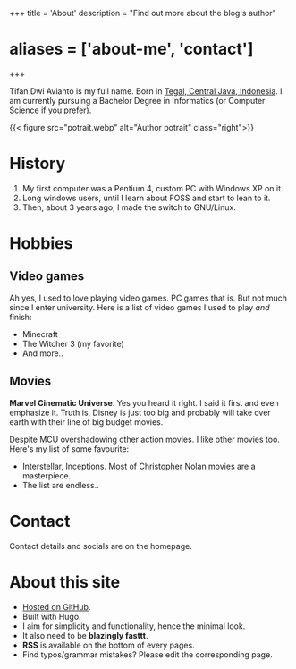 +++
title = 'About'
description = "Find out more about the blog's author"
# aliases = ['about-me', 'contact']
+++

Tifan Dwi Avianto is my full name. Born in [Tegal, Central Java, Indonesia](https://en.wikipedia.org/wiki/Tegal). I am currently pursuing a Bachelor Degree in Informatics (or Computer Science if you prefer).

{{< figure src="potrait.webp" alt="Author potrait" class="right">}}

# History

1. My first computer was a Pentium 4, custom PC with Windows XP on it.
2. Long windows users, until I learn about FOSS and start to lean to it.
3. Then, about 3 years ago, I made the switch to GNU/Linux.

# Hobbies

## Video games

Ah yes, I used to love playing video games. PC games that is. But not much since I enter university. Here is a list of video games I used to play *and* finish:

- Minecraft
- The Witcher 3 (my favorite)
- And more..

## Movies

**Marvel Cinematic Universe**. Yes you heard it right. I said it first and even emphasize it. Truth is, Disney is just too big and probably will take over earth with their line of big budget movies.

Despite MCU overshadowing other action movies. I like other movies too. Here's my list of some favourite:

- Interstellar, Inceptions. Most of Christopher Nolan movies are a masterpiece.
- The list are endless..

# Contact

Contact details and socials are on the homepage.

# About this site

- [Hosted on GitHub](https://github.com/tifandotme/tifan.me).
- Built with Hugo.
- I aim for simplicity and functionality, hence the minimal look.
- It also need to be **blazingly fasttt**.
- **RSS** is available on the bottom of every pages.
- Find typos/grammar mistakes? Please edit the corresponding page.